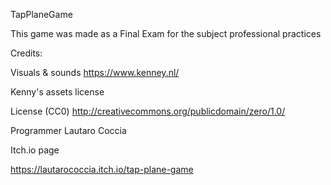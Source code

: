 TapPlaneGame

This game was made as a Final Exam for the subject professional practices

Credits:

Visuals & sounds https://www.kenney.nl/

Kenny's assets license

  License (CC0)
  http://creativecommons.org/publicdomain/zero/1.0/

Programmer Lautaro Coccia 

Itch.io page

https://lautarococcia.itch.io/tap-plane-game
